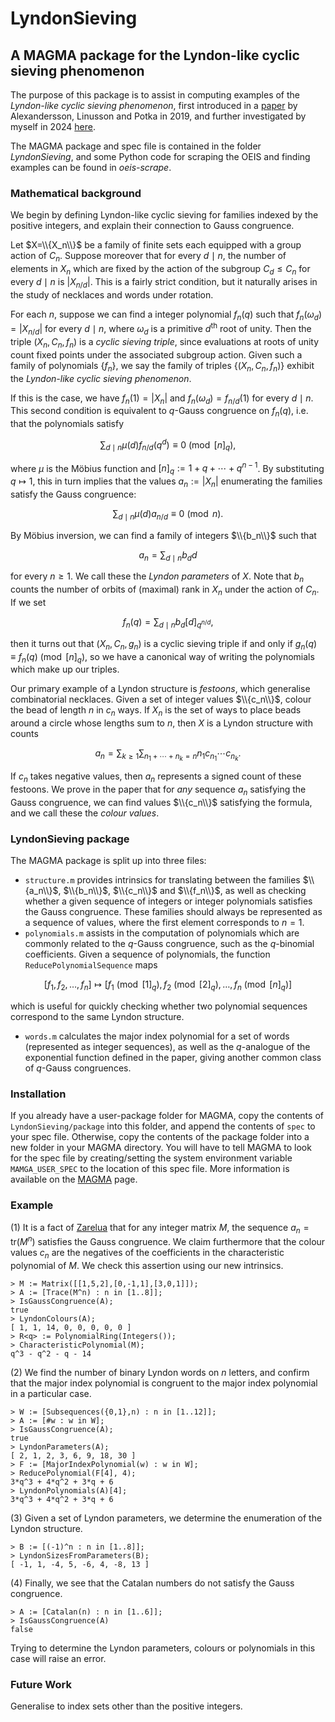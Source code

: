 # LyndonSieving
## A MAGMA package for the Lyndon-like cyclic sieving phenomenon

The purpose of this package is to assist in computing examples of the _Lyndon-like cyclic sieving phenomenon_, first introduced in a [paper](https://arxiv.org/abs/1903.01327) by Alexandersson, Linusson and Potka in 2019, and further investigated by myself in 2024 [here](https://arxiv.org/search/math?searchtype=author&query=Gossow,+F).

The MAGMA package and spec file is contained in the folder *LyndonSieving*, and some Python code for scraping the OEIS and finding examples can be found in *oeis-scrape*.

### Mathematical background

We begin by defining Lyndon-like cyclic sieving for families indexed by the positive integers, and explain their connection to Gauss congruence.

Let $X=\\{X_n\\}$ be a family of finite sets each equipped with a group action of $C_n$. Suppose moreover that for every $d\mid n$, the number of elements in $X_n$ which are fixed by the action of the subgroup $C_d\leq C_n$ for every $d\mid n$ is $|X_{n/d}|$. This is a fairly strict condition, but it naturally arises in the study of necklaces and words under rotation.

For each $n$, suppose we can find a integer polynomial $f_n(q)$ such that $f_n(\omega_d)=|X_{n/d}|$ for every $d\mid n$, where $\omega_d$ is a primitive $d^\text{th}$ root of unity. Then the triple $(X_n,C_n,f_n)$ is a _cyclic sieving triple_, since evaluations at roots of unity count fixed points under the associated subgroup action. Given such a family of polynomials $\{f_n\}$, we say the family of triples $\{(X_n,C_n,f_n)\}$ exhibit the _Lyndon-like cyclic sieving phenomenon_.

If this is the case, we have $f_n(1)=|X_n|$ and $f_n(\omega_d)=f_{n/d}(1)$ for every $d\mid n$. This second condition is equivalent to $q$-Gauss congruence on $f_n(q)$, i.e. that the polynomials satisfy

$$\sum_{d\mid n}\mu(d)f_{n/d}(q^d)\equiv 0\pmod{[n]_q},$$

where $\mu$ is the Möbius function and $[n]_q:=1+q+\cdots+q^{n-1}$. By substituting $q\mapsto 1$, this in turn implies that the values $a_n:=|X_n|$ enumerating the families satisfy the Gauss congruence:

$$\sum_{d\mid n}\mu(d)a_{n/d}\equiv 0\pmod{n}.$$

By Möbius inversion, we can find a family of integers $\\{b_n\\}$ such that

$$a_n=\sum_{d\mid n}b_dd$$

for every $n\geq 1$. We call these the _Lyndon parameters_ of $X$. Note that $b_n$ counts the number of orbits of (maximal) rank in $X_n$ under the action of $C_n$. If we set

$$f_n(q)=\sum_{d\mid n}b_d[d]_{q^{n/d}},$$

then it turns out that $(X_n,C_n,g_n)$ is a cyclic sieving triple if and only if $g_n(q)\equiv f_n(q)\pmod{[n]_q}$, so we have a canonical way of writing the polynomials which make up our triples.

Our primary example of a Lyndon structure is _festoons_, which generalise combinatorial necklaces. Given a set of integer values $\\{c_n\\}$, colour the bead of length $n$ in $c_n$ ways. If $X_n$ is the set of ways to place beads around a circle whose lengths sum to $n$, then $X$ is a Lyndon structure with counts

$$a_n=\sum_{k\geq 1}\sum_{n_1+\cdots+n_k=n}n_1c_{n_1}\cdots c_{n_k}.$$

If $c_n$ takes negative values, then $a_n$ represents a signed count of these festoons. We prove in the paper that for _any_ sequence $a_n$ satisfying the Gauss congruence, we can find values $\\{c_n\\}$ satisfying the formula, and we call these the _colour values_.

### LyndonSieving package

The MAGMA package is split up into three files:
- `structure.m` provides intrinsics for translating between the families $\\{a_n\\}$, $\\{b_n\\}$, $\\{c_n\\}$ and $\\{f_n\\}$, as well as checking whether a given sequence of integers or integer polynomials satisfies the Gauss congruence. These families should always be represented as a sequence of values, where the first element corresponds to $n=1$.
- `polynomials.m` assists in the computation of polynomials which are commonly related to the $q$-Gauss congruence, such as the $q$-binomial coefficients. Given a sequence of polynomials, the function `ReducePolynomialSequence` maps

$$[f_1,f_2,\dots,f_n]\mapsto [f_1\pmod{[1]_q},f_2\pmod{[2]_q},\dots,f_n\pmod{[n]_q}]$$

which is useful for quickly checking whether two polynomial sequences correspond to the same Lyndon structure.
- `words.m` calculates the major index polynomial for a set of words (represented as integer sequences), as well as the $q$-analogue of the exponential function defined in the paper, giving another common class of $q$-Gauss congruences.

### Installation
If you already have a user-package folder for MAGMA, copy the contents of `LyndonSieving/package` into this folder, and append the contents of `spec` to your spec file. Otherwise, copy the contents of the package folder into a new folder in your MAGMA directory. You will have to tell MAGMA to look for the spec file by creating/setting the system environment variable `MAMGA_USER_SPEC` to the location of this spec file. More information is available on the [MAGMA](http://magma.maths.usyd.edu.au/magma/) page.

### Example

(1) It is a fact of [Zarelua](https://link.springer.com/article/10.1134/S008154380804007X) that for any integer matrix $M$, the sequence $a_n=\mathrm{tr}(M^n)$ satisfies the Gauss congruence. We claim furthermore that the colour values $c_n$ are the negatives of the coefficients in the characteristic polynomial of $M$. We check this assertion using our new intrinsics.

    > M := Matrix([[1,5,2],[0,-1,1],[3,0,1]]);
    > A := [Trace(M^n) : n in [1..8]];
    > IsGaussCongruence(A);
    true
    > LyndonColours(A);
    [ 1, 1, 14, 0, 0, 0, 0, 0 ]
    > R<q> := PolynomialRing(Integers());
    > CharacteristicPolynomial(M);
    q^3 - q^2 - q - 14

(2) We find the number of binary Lyndon words on $n$ letters, and confirm that the major index polynomial is congruent to the major index polynomial in a particular case.

    > W := [Subsequences({0,1},n) : n in [1..12]];
    > A := [#w : w in W];
    > IsGaussCongruence(A);
    true
    > LyndonParameters(A);
    [ 2, 1, 2, 3, 6, 9, 18, 30 ]
    > F := [MajorIndexPolynomial(w) : w in W];
    > ReducePolynomial(F[4], 4);
    3*q^3 + 4*q^2 + 3*q + 6
    > LyndonPolynomials(A)[4];
    3*q^3 + 4*q^2 + 3*q + 6

(3) Given a set of Lyndon parameters, we determine the enumeration of the Lyndon structure.

    > B := [(-1)^n : n in [1..8]];
    > LyndonSizesFromParameters(B);
    [ -1, 1, -4, 5, -6, 4, -8, 13 ]

(4) Finally, we see that the Catalan numbers do not satisfy the Gauss congruence.

    > A := [Catalan(n) : n in [1..6]];
    > IsGaussCongruence(A)
    false

Trying to determine the Lyndon parameters, colours or polynomials in this case will raise an error.

### Future Work

Generalise to index sets other than the positive integers.
